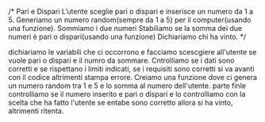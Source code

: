 /* Pari e Dispari
L’utente sceglie pari o dispari e inserisce un numero da 1 a 5.
Generiamo un numero random(sempre da 1 a 5) per il computer(usando una funzione).
Sommiamo i due numeri
Stabiliamo se la somma dei due numeri è pari o dispari(usando una funzione)
Dichiariamo chi ha vinto.
*/

dichiariamo le variabili che ci occorrono e facciamo scescgiere all'utente se vuole pari o dispari e il numro da sommare.
Cntrolliamo se i dati sono corretti e se rispettano i limiti indicati, se i requisiti sono corretti si va avanti con il codice altrimenti stampa errore.
Creiamo una funzione dove ci genera un numero random tra 1 e 5 e lo somma al numero dell'utente.
parte finle controlliamo se il numero inserito e pari o dispari e lo controlliamo con la scelta che ha fatto l'utente se entabe sono corretto allora si ha vinto, altrimenti ritenta.